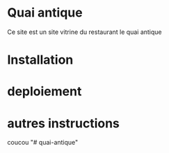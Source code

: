 # Quai antique
Ce site est un site vitrine du restaurant le quai antique

# Installation

# deploiement

# autres instructions
coucou
"# quai-antique" 

